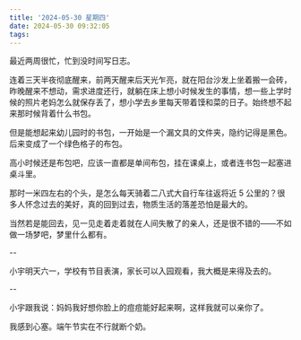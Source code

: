 ```yaml
---
title: '2024-05-30 星期四'
date: 2024-05-30 09:32:05
tags:
---
```


最近两周很忙，忙到没时间写日志。

连着三天半夜彻底醒来，前两天醒来后天光乍亮，就在阳台沙发上坐着搬一会砖，昨晚醒来不想动，需求进度还行，就躺在床上想小时候发生的事情，想一些上学时候的照片老妈怎么就保存丢了，想小学去乡里每天带着馍和菜的日子。始终想不起来那时候背着什么书包。

但是能想起来幼儿园时的书包，一开始是一个漏文具的文件夹，隐约记得是黑色。后来变成了一个绿色格子的布包。

高小时候还是布包吧，应该一直都是单间布包，挂在课桌上，或者连书包一起塞进桌斗里。

那时一米四左右的个头，是怎么每天骑着二八式大自行车往返将近 5 公里的？很多人怀念过去的美好，真的回到过去，物质生活的落差恐怕是最大的。

当然若是能回去，见一见走着走着就在人间失散了的亲人，还是很不错的——不如做一场梦吧，梦里什么都有。

--

小宇明天六一，学校有节目表演，家长可以入园观看，我大概是来得及去的。

--

小宇跟我说：妈妈我好想你脸上的痘痘能好起来啊，这样我就可以亲你了。

我感到心塞。端午节实在不行就断个奶。

